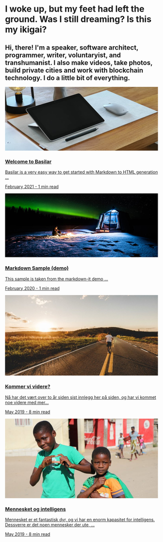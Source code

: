 # I woke up, but my feet had left the ground. Was I still dreaming? Is this my ikigai?

## Hi, there! I'm a speaker, software architect, programmer, writer, voluntaryist, and transhumanist. I also make videos, take photos, build private cities and work with blockchain technology. I do a little bit of everything.

<!-- This structure is easier to just do with HTML. URLs won't be parsed as this is HTML, so we have to manually link to .html and not .md -->
<a class="post" href="welcome-to-basilar">
    <div class="thumbnail"><img src="welcome-to-basilar/workperch-s1z9Fnxxnhg-unsplash-thumb.jpg"></div>
    <div class="abstract">
        <h3>Welcome to Basilar</h3>
        <p class="p1">Basilar is a very easy way to get started with Markdown to HTML generation ...</p>
        <p class="date">February 2021 - 1 min read</p>
    </div>
</a>

<a class="post" href="markdown-sample">
    <div class="thumbnail"><img src="markdown-sample/tuomas-haapala-fEw9RsoDEq4-unsplash.jpg"></div>
    <div class="abstract">
        <h3>Markdown Sample (demo)</h3>
        <p class="p1">This sample is taken from the markdown-it demo ...</p>
        <p class="date">February 2020 - 1 min read</p>
    </div>
</a>

<a class="post" href="kommer-vi-videre">
    <div class="thumbnail"><img src="kommer-vi-videre/runner-768x405.jpg"></div>
    <div class="abstract">
        <h3>Kommer vi videre?</h3>
        <p class="p1">Nå har det vært over to år siden sist innlegg her på siden, og har vi kommet noe videre
            med
            mer...</p>
        <p class="date">May 2019 - 8 min read</p>
    </div>
</a>

<a class="post" href="mennesket-og-intelligens">
    <div class="thumbnail"><img src="mennesket-og-intelligens/boys-768x400.jpg"></div>
    <div class="abstract">
        <h3>Mennesket og intelligens</h3>
        <p class="p1">Mennesket er et fantastisk dyr, og vi har en enorm kapasitet for intelligens. Dessverre er
            det
            noen
            mennesker der ute, ...</p>
        <p class="date">May 2019 - 8 min read</p>
    </div>
</a>
